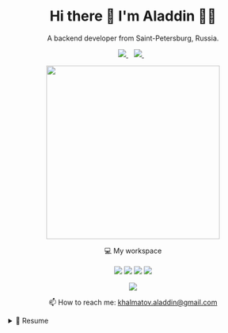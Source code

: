<h1 align='center'>
  Hi there 👋 I'm Aladdin 👨‍💻
</h1>

<p align='center'>
  A backend developer from Saint-Petersburg, Russia.
</p>

<p align='center'>
  <a href="https://www.linkedin.com/in/khalmatov/">
    <img src="https://img.shields.io/badge/linkedin-%230077B5.svg?&style=for-the-badge&logo=linkedin&logoColor=white" />
  </a>&nbsp;&nbsp;
  <a href="https://t.me/im_love_it">
    <img src="https://img.shields.io/badge/Telegram-2CA5E0?style=for-the-badge&logo=telegram&logoColor=white" />        
  </a>&nbsp;&nbsp;
</p>

<p align='center'>
  <a href="#"><img src="https://github-readme-stats.vercel.app/api?username=khalmatov&show_icons=true&count_private=true&theme=blue-green" width="350"></a>
</p>

<p align='center'>
  💻 My workspace<br/><br/>
  <img src="https://img.shields.io/badge/Ubuntu-E95420?style=for-the-badge&logo=ubuntu&logoColor=white" />
  <img src="https://img.shields.io/badge/AMD-Radeon_RX_5600X-ED1C24?style=for-the-badge&logo=amd&logoColor=white" />
  <img src="https://img.shields.io/badge/NVIDIA-RTX_3600_TI-76B900?style=for-the-badge&logo=nvidia&logoColor=white" />
  <img src="https://img.shields.io/badge/RAM-12GB-%230071C5.svg?&style=for-the-badge&logoColor=white" />
</p>

<p align='center'>
  <img src="https://github-readme-stats.vercel.app/api/top-langs/?username=khalmatov&theme=blue-green" />
</p>

<p align='center'>
  📫 How to reach me: <a href='mailto:khalmatov.aladdin@gmail.com'>khalmatov.aladdin@gmail.com</a>
</p>


<details>
  <summary>📃 Resume</summary>
  
  ## Experience

<img align="right" src="https://img.shields.io/badge/MongoDB-4EA94B?style=for-the-badge&logo=mongodb&logoColor=white" /> 
<img align="right" src="https://img.shields.io/badge/redis-%23DD0031.svg?style=for-the-badge&logo=redis&logoColor=white" />
<img align="right" src="https://img.shields.io/badge/PostgreSQL-316192?style=for-the-badge&logo=postgresql&logoColor=white" />
<img align="right" src="https://img.shields.io/badge/FastAPI-005571?style=for-the-badge&logo=fastapi" />
<img align="right" src="https://img.shields.io/badge/Django-092E20?style=for-the-badge&logo=django&logoColor=white" />
  
- 👨‍💻 **Backend Developer**\
📆 2021 - moment\
📍 **Legres** - Saint-Petersburg, Russia

  ## Skills

<img align="right" src="https://img.shields.io/badge/Markdown-000000?style=flat-square&logo=markdown&logoColor=white" />
<img align="right" src="https://img.shields.io/badge/CSS-239120?&style=flat-square&logo=css3&logoColor=white" />
<img align="right" src="https://img.shields.io/badge/HTML-239120?style=flat-square&logo=html5&logoColor=white" /> 
<img align="right" src="https://img.shields.io/badge/BASH-4EAA25?logo=gnu-bash&logoColor=white" />
<img align="right" src="https://img.shields.io/badge/C-00599C?style=flat-square&logo=c&logoColor=white" />
<img align="right" src="https://img.shields.io/badge/JavaScript-F7DF1E?style=flat-square&logo=javascript&logoColor=black">
<img align="right" src="https://img.shields.io/badge/python-%2314354C.svg?style=flat-square&logo=python&logoColor=white" />

**Languages**
 
<img align="right" src="https://img.shields.io/badge/Flask-000000?style=flat-square&logo=flask&logoColor=white" />
<img align="right" src="https://img.shields.io/badge/FastAPI-005571?style=flat-square&logo=fastapi" />
<img align="right" src="https://img.shields.io/badge/DJANGO-REST-ff1709?style=flat-square&logo=django&logoColor=white&color=ff1709&labelColor=gray" />
<img align="right" src="https://img.shields.io/badge/Django-092E20?style=flat-square&logo=django&logoColor=white" />
 
**Backend**

<img align="right" src="https://img.shields.io/badge/Bootstrap-563D7C?style=flat-square&logo=bootstrap&logoColor=white" />
<img align="right" src="https://img.shields.io/badge/Vue.js-35495E?style=flat-square&logo=vue.js&logoColor=4FC08D" />
  
**Frontend**

<img align="right" src="https://img.shields.io/badge/SQLite-07405E?style=flat-square&logo=sqlite&logoColor=white" />
<img align="right" src="https://img.shields.io/badge/MongoDB-%234ea94b.svg?style=flat-square&logo=mongodb&logoColor=white" />
<img align="right" src="https://img.shields.io/badge/redis-%23DD0031.svg?style=flat-square&logo=redis&logoColor=white" />
<img align="right" src="https://img.shields.io/badge/PostgreSQL-316192?style=flat-square&logo=postgresql&logoColor=white" />
  
**Databases**
  
<img align="right" src="https://img.shields.io/badge/sublime_text-%23575757.svg?style=flat-square&logo=sublime-text&logoColor=important" />
<img align="right" src="https://img.shields.io/badge/VIM-%2311AB00.svg?style=flat-square&logo=vim&logoColor=white" />
<img align="right" src="https://img.shields.io/badge/pycharm-143?style=flat-square&logo=pycharm&logoColor=black&color=black&labelColor=green" />
  
**IDEs/Editors**
 
<img align="right" src="https://img.shields.io/badge/Android-3DDC84?style=flat-squaree&logo=android&logoColor=white" />
<img align="right" src="https://img.shields.io/badge/Debian-A81D33?logo=debian&logoColor=white" />
<img align="right" src="https://img.shields.io/badge/Ubuntu-E95420?logo=ubuntu&logoColor=white" />
<img align="right" src="https://img.shields.io/badge/Kali-268BEE?style=flat-square&logo=kalilinux&logoColor=white" />
<img align="right" src="https://img.shields.io/badge/Windows-0078D6?logo=windows&logoColor=white" /> 
  
**Operating Systems**
  
<img align="right" src="https://img.shields.io/badge/jira-%230A0FFF.svg?style=flat-square&logo=jira&logoColor=white" />
<img align="right" src="https://img.shields.io/badge/nginx-%23009639.svg?style=flat-square&logo=nginx&logoColor=white" />
<img align="right" src="https://img.shields.io/badge/bitbucket-%230047B3.svg?style=flat-square&logo=bitbucket&logoColor=white" />
<img align="right" src="https://img.shields.io/badge/gitlab-%23181717.svg?style=flat-square&logo=gitlab&logoColor=white" />
<img align="right" src="https://img.shields.io/badge/github-%23121011.svg?style=flat-square&logo=github&logoColor=white" />
<img align="right" src="https://img.shields.io/badge/git-%23F05033.svg?style=flat-square&logo=git&logoColor=white" />
<img align="right" src="https://img.shields.io/badge/docker-%230db7ed.svg?style=flat-square&logo=docker&logoColor=white" />
  
**Others**
  
</details>

